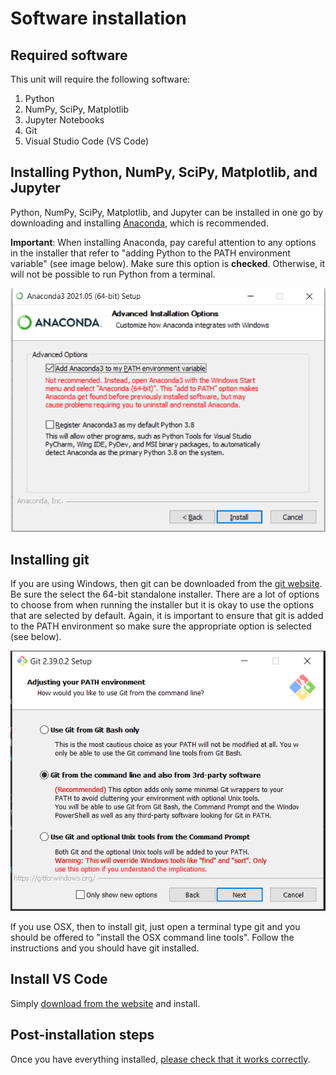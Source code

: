 # Software installation

## Required software

This unit will require the following software:

1. Python
2. NumPy, SciPy, Matplotlib
3. Jupyter Notebooks
4. Git
5. Visual Studio Code (VS Code)

## Installing Python, NumPy, SciPy, Matplotlib, and Jupyter
Python, NumPy, SciPy, Matplotlib, and Jupyter can be installed in one go by downloading and installing
[Anaconda](https://www.anaconda.com/), which is recommended.

**Important**: When installing Anaconda, pay careful attention to any
options in the installer that refer to "adding Python to the PATH environment
variable" (see image below).  Make sure this option is **checked**.  Otherwise, it will not
be possible to run Python from a terminal.

![](/assets/software/anaconda.PNG)

## Installing git

If you are using Windows, then git can be downloaded from
the [git website](https://git-scm.com/download/win).  
Be sure the select the 64-bit standalone installer.
There are a lot of options to choose from when running the installer but it is
okay to use the options that are selected by default.  Again, it is important to
ensure that git is added to the PATH environment so make sure the appropriate
option is selected (see below).

![](/assets/software/git.PNG)


If you use OSX, then to install git, just open a terminal type git and you should be offered to
"install the OSX command line tools". Follow the instructions and you should have git
installed.

## Install VS Code

Simply [download from the website](https://code.visualstudio.com/) and install.

## Post-installation steps

Once you have everything installed, [please check that it works correctly](/software/check).
